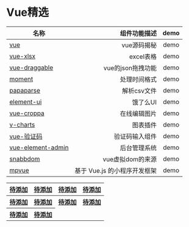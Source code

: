 Vue精选
===

| 名称       | 组件功能描述    |  demo  |
| --------   | -----:   | :----: |
| [vue](https://github.com/ustbhuangyi/vue-analysis) | vue源码揭秘 |   demo    |
| [vue-xlsx](https://www.jianshu.com/p/44348319ccde) | excel表格   |   demo    |
| [vue-draggable](https://github.com/Shopify/draggable) | vue的json拖拽功能 |   demo    |
| [moment](https://github.com/moment/moment) | 处理时间格式 |demo|
| [papaparse](https://github.com/mholt/PapaParse) | 解析csv文件 |demo|
|[element-ui](http://element.eleme.io/#/zh-CN) | 饿了么UI |demo|
|[vue-croppa](https://zhanziyang.github.io/vue-croppa/#/) | 在线编辑图片 |demo|
|[v-charts](https://v-charts.js.org/#/) | 图表插件 |demo|
|[vue-验证码](https://mp.weixin.qq.com/s?__biz=MzA5NzkwNDk3MQ==&mid=2650585950&idx=1&sn=b2566c755fb28f8b3b174635d32d3f9a&chksm=8891ab7abfe6226c9b20c3e80b132252162eb59403f46c3ee793dffc40b4d01c781a80144532&mpshare=1&scene=1&srcid=1218HUiGGbKIPTHQ99Lx6Vld&rd2werd=1#wechat_redirect) | 验证码输入组件 |demo|
|[vue-element-admin](https://github.com/PanJiaChen/vue-element-admin)| 后台管理系统 |demo|
|[snabbdom](https://github.com/snabbdom/snabbdom)| vue虚拟dom的来源 |demo|
|[mpvue](https://github.com/Meituan-Dianping/mpvue)| 基于 Vue.js 的小程序开发框架 |demo|

<table>
    <tr>
        <th><a href="">待添加</a></th>
        <th><a href="">待添加</a></th>
        <th><a href="">待添加</a></th>
        <th><a href="">待添加</a></th>
    </tr>
    <tr>
        <th><a href="">待添加</a></th>
        <th><a href="">待添加</a></th>
        <th><a href="">待添加</a></th>
        <th><a href="">待添加</a></th>
    </tr>
    <tr>
        <th><a href="">待添加</a></th>
        <th><a href="">待添加</a></th>
    </tr>
</table>